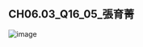 ## CH06.03_Q16_05_張育菁 

![image](https://github.com/user-attachments/assets/6dd70345-e201-4b9b-ad67-92afd65ab3f3)

